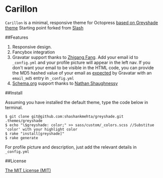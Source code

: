 # Carillon

`Carillon` is a minimal, responsive theme for Octopress [based on Greyshade theme](https://github.com/shashankmehta/greyshade)
Starting point forked from [Slash](https://github.com/tommy351/Octopress-Theme-Slash)

##Features

1. Responsive design.
1. Fancybox integration
1. Gravatar support thanks to [Zhigang Fang](https://github.com/zhigang1992). Add your email id to `_config.yml` and your profile picture will appear in the left nav. If you don't want your email to be visible in the HTML code, you can provide the MD5 hashed value of your email as [expected](https://gravatar.com/site/implement/hash/) by Gravatar with an `email_md5` entry in `_config.yml`
1. [Schema.org](http://schema.org/) support thanks to [Nathan Shaughnessy](https://github.com/nathanshox)

##Install

Assuming you have installed the default theme, type the code below in terminal.

    $ git clone git@github.com:shashankmehta/greyshade.git .themes/greyshade
    $ echo "\$greyshade: color;" >> sass/custom/_colors.scss //Substitue 'color' with your highlight color
    $ rake "install[greyshade]"
    $ rake generate

For profile picture and description, just add the relevant details in `_config.yml`
  
##License

[The MIT License (MIT)](http://opensource.org/licenses/MIT)
